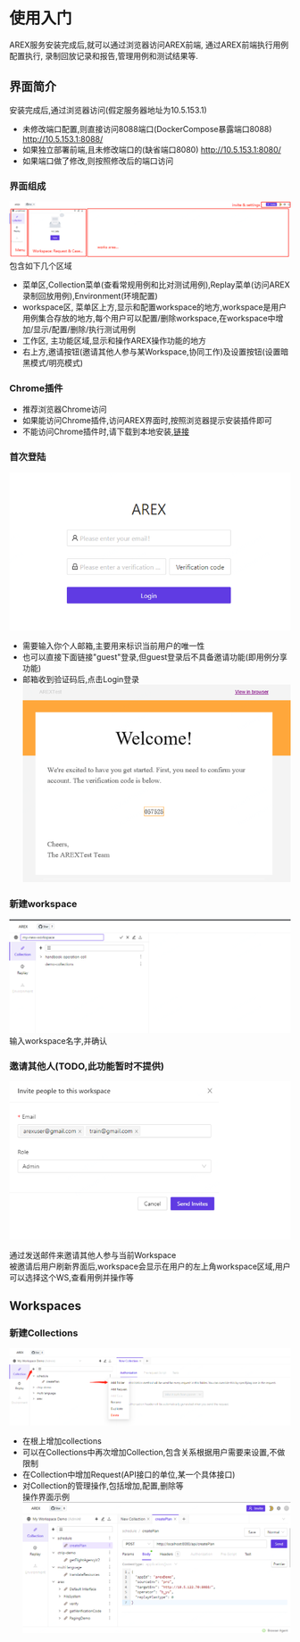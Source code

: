 # 使用入门
AREX服务安装完成后,就可以通过浏览器访问AREX前端, 通过AREX前端执行用例配置执行,
录制回放记录和报告,管理用例和测试结果等.

## 界面简介
安装完成后,通过浏览器访问(假定服务器地址为10.5.153.1)
* 未修改端口配置,则直接访问8088端口(DockerCompose暴露端口8088) http://10.5.153.1:8088/
* 如果独立部署前端,且未修改端口的(缺省端口8080) http://10.5.153.1:8080/
* 如果端口做了修改,则按照修改后的端口访问

### 界面组成
![](../resource/c3.menu.png)
包含如下几个区域
* 菜单区,Collection菜单(查看常规用例和比对测试用例),Replay菜单(访问AREX录制回放用例),Environment(环境配置)
* workspace区, 菜单区上方,显示和配置workspace的地方,workspace是用户用例集合存放的地方,每个用户可以配置/删除workspace,在workspace中增加/显示/配置/删除/执行测试用例
* 工作区, 主功能区域,显示和操作AREX操作功能的地方
* 右上方,邀请按钮(邀请其他人参与某Workspace,协同工作)及设置按钮(设置暗黑模式/明亮模式)

### Chrome插件
* 推荐浏览器Chrome访问
* 如果能访问Chrome插件,访问AREX界面时,按照浏览器提示安装插件即可
* 不能访问Chrome插件时,请下载到本地安装,[链接](https://github.com/zhangtao25/arex-chrome-extension/releases/download/1.0.1/dist.zip)

### 首次登陆
![](../resource/c3.login.png)
* 需要输入你个人邮箱,主要用来标识当前用户的唯一性  
* 也可以直接下面链接"guest"登录,但guest登录后不具备邀请功能(即用例分享功能)
* 邮箱收到验证码后,点击Login登录 
![](../resource/c3.logininvide.png)

### 新建workspace
![](../resource/c3.1.png)
输入workspace名字,并确认

### 邀请其他人(TODO,此功能暂时不提供)
![](../resource/c3.2.png)

通过发送邮件来邀请其他人参与当前Workspace  
被邀请后用户刷新界面后,workspace会显示在用户的左上角workspace区域,用户可以选择这个WS,查看用例并操作等

## Workspaces

### 新建Collections
![](../resource/c3.3.png)
* 在根上增加collections
* 可以在Collections中再次增加Collection,包含关系根据用户需要来设置,不做限制
* 在Collection中增加Request(API接口的单位,某一个具体接口)
* 对Collection的管理操作,包括增加,配置,删除等  
操作界面示例  
![](../resource/c3.4.png)
